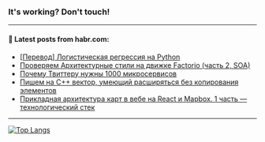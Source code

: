 ### It's working? Don't touch!

---
<!--
#### 🛠️ Technical stack:

![C++](https://img.shields.io/badge/C++-informational?logo=c%2B%2B&style=flat&logoColor=white&color=9C033A)
![Java](https://img.shields.io/badge/Java-informational?logo=java&style=flat&logoColor=white&color=007396)
![Kotlin](https://img.shields.io/badge/Kotlin-informational?logo=Kotlin&style=flat&logoColor=white&color=0095D5)
![JS](https://img.shields.io/badge/JS-informational?logo=javaScript&style=flat&logoColor=black&color=F7Df1E) <br>
![HTML5](https://img.shields.io/badge/HTML5-informational?logo=html5&style=flat&logoColor=white&color=E34F26)
![CSS3](https://img.shields.io/badge/CSS3-informational?logo=css3&style=flat&logoColor=white&color=157286)
![Sass](https://img.shields.io/badge/Saas-informational?logo=sass&style=flat&logoColor=white&color=hotpink)
![PHP](https://img.shields.io/badge/PHP-informational?logo=php&style=flat&logoColor=white&color=777BB4) <br>
![WebPAck](https://img.shields.io/badge/WebPack-informational?logo=webPack&style=flat&logoColor=white&color=FF6F00)
![Bootstrap](https://img.shields.io/badge/Bootstrap-informational?logo=Bootstrap&style=flat&logoColor=white&color=7952B3)
![MySQL](https://img.shields.io/badge/MySQL-informational?logo=MySQL&style=flat&logoColor=white&color=00f) <br>
![NodeJS](https://img.shields.io/badge/NodeJS-informational?logo=node.js&style=flat&logoColor=white&color=43853D)
![Spring](https://img.shields.io/badge/Spring-informational?logo=Spring&style=flat&logoColor=white&color=0A9EDC)
![Angular](https://img.shields.io/badge/Vue-informational?logo=vue.js&style=flat&logoColor=white&color=red)
![Git](https://img.shields.io/badge/Git-informational?logo=git&style=flat&logoColor=white&color=darkorange)

___
-->

#### 💬 Latest posts from habr.com:

<!-- BLOG-POST-LIST:START -->
- [[Перевод] Логистическая регрессия на Python](https://habr.com/ru/post/701530/?utm_source=habrahabr&utm_medium=rss&utm_campaign=701530)
- [Проверяем Архитектурные стили на движке Factorio &lpar;часть 2, SOA&rpar;](https://habr.com/ru/post/701796/?utm_source=habrahabr&utm_medium=rss&utm_campaign=701796)
- [Почему Твиттеру нужны 1000 микросервисов](https://habr.com/ru/post/701788/?utm_source=habrahabr&utm_medium=rss&utm_campaign=701788)
- [Пишем на С++ вектор, умеющий расширяться без копирования элементов](https://habr.com/ru/post/701784/?utm_source=habrahabr&utm_medium=rss&utm_campaign=701784)
- [Прикладная архитектура карт в вебе на React и Mapbox. 1 часть — технологический стек](https://habr.com/ru/post/701778/?utm_source=habrahabr&utm_medium=rss&utm_campaign=701778)
<!-- BLOG-POST-LIST:END -->

---

[![Top Langs](https://github-readme-stats.vercel.app/api/top-langs/?username=zloylis&layout=compact&hide_border=true&theme=dracula)](https://github.com/zloylis)
